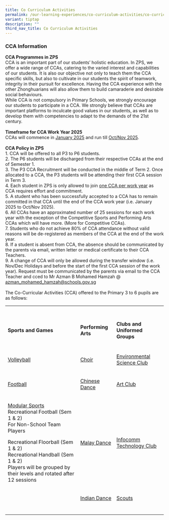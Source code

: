 ```yaml
---
title: Co Curriculum Activities
permalink: /our-learning-experiences/co-curriculum-activities/co-curriculum-activities/
variant: tiptap
description: ""
third_nav_title: Co Curriculum Activities
---
```

<h3><strong>CCA Information</strong></h3>
<p><strong>CCA Programmes in ZPS</strong>
<br>CCA is an important part of our students’ holistic education. In ZPS,
we offer a wide range of CCAs, catering to the varied interest and capabilities
of our students. It is also our objective not only to teach them the CCA
specific skills, but also to cultivate in our students the spirit of teamwork,
integrity in their pursuit for excellence. Having the CCA experience with
the other Zhonghuarians will also allow them to build camaraderie and desirable
social behaviours.
<br>While CCA is not compulsory in Primary Schools, we strongly encourage
our students to participate in a CCA. We strongly believe that CCAs are
important platforms to inculcate good values in our students, as well as
to develop them with competencies to adapt to the demands of the 21st century.
<br>
<br><strong>Timeframe for CCA Work Year 2025</strong>
<br>CCAs will commence in <a href="/list-of-cca-schedule/cca-schedule-for-semester-1-2025/" rel="noopener nofollow" target="_blank">January 2025</a> and
run till <a href="/list-of-cca-schedule/cca-schedule-for-semester-2-2025/" rel="noopener nofollow" target="_blank">Oct/Nov 2025</a>.
<br>
<br><strong>CCA Policy in ZPS</strong>
<br>1. CCA will be offered to all P3 to P6 students.
<br>2. The P6 students will be discharged from their respective CCAs at the
end of Semester 1.
<br>3. The P3 CCA Recruitment will be conducted in the middle of Term 2. Once
allocated to a CCA, the P3 students will be attending their first CCA session
in Term 3.
<br>4. Each student in ZPS is only allowed to join <u>one CCA per work year</u> as
CCA requires effort and commitment.
<br>5. A student who has been successfully accepted to a CCA has to remain
committed in that CCA until the end of the CCA work year (i.e. January
2025 to Oct/Nov 2025).
<br>6. All CCAs have an approximated number of 25 sessions for each work year
with the exception of the Competitive Sports and Performing Arts CCAs which
will have more. (More for Competitive CCAs).
<br>7. Students who do not achieve 80% of CCA attendance without valid reasons
will be de-registered as members of the CCA at the end of the work year.
<br>8. If a student is absent from CCA, the absence should be communicated
by the parents via email, written letter or medical certificate to their
CCA Teachers.
<br>9. A change of CCA will only be allowed during the transfer window (i.e.
Nov/Dec Holidays and before the start of the first CCA session of the work
year). Request must be communicated by the parents via email to the CCA
Teacher and cced to Mr Azman B Mohamed Hamzah @ <a href="mailto:azman_mohamed_hamzah@schools.gov.sg" rel="noopener noreferrer nofollow" target="_blank">azman_mohamed_hamzah@schools.gov.sg</a>
<br>
<br>The Co-Curricular Activities (CCA) offered to the Primary 3 to 6 pupils
are as follows:</p>
<table style="minWidth: 75px">
<colgroup>
<col>
<col>
<col>
</colgroup>
<tbody>
<tr>
<td rowspan="1" colspan="1">
<p></p>
</td>
<td rowspan="1" colspan="1">
<p></p>
</td>
<td rowspan="1" colspan="1">
<p></p>
</td>
</tr>
<tr>
<td rowspan="1" colspan="1">
<h4><strong>Sports and Games</strong></h4>
</td>
<td rowspan="1" colspan="1">
<h4><strong>Performing Arts</strong></h4>
</td>
<td rowspan="1" colspan="1">
<h4><strong>Clubs and Uniformed Groups</strong></h4>
</td>
</tr>
<tr>
<td rowspan="1" colspan="1">
<p><a href="/list-of-cca/volleyball/" rel="noopener nofollow" target="_blank">Volleyball</a>
</p>
</td>
<td rowspan="1" colspan="1">
<p><a href="https://zhonghuapri.moe.edu.sg/list-of-cca/choir/" rel="noopener nofollow" target="_blank">Choir</a>
</p>
</td>
<td rowspan="1" colspan="1">
<p><a href="https://zhonghuapri.moe.edu.sg/list-of-cca/environmental-science-club/" rel="noopener nofollow" target="_blank">Environmental Science Club</a>
</p>
</td>
</tr>
<tr>
<td rowspan="1" colspan="1">
<p><a href="https://zhonghuapri.moe.edu.sg/list-of-cca/football/" rel="noopener nofollow" target="_blank">Football</a>
</p>
</td>
<td rowspan="1" colspan="1">
<p><a href="https://zhonghuapri.moe.edu.sg/list-of-cca/chinese-dance/" rel="noopener nofollow" target="_blank">Chinese Dance</a>
</p>
</td>
<td rowspan="1" colspan="1">
<p><a href="https://zhonghuapri.moe.edu.sg/list-of-cca/art-club/" rel="noopener nofollow" target="_blank">Art Club</a>
</p>
</td>
</tr>
<tr>
<td rowspan="1" colspan="1">
<p><a href="https://zhonghuapri.moe.edu.sg/list-of-cca/modular-sports/" rel="noopener nofollow" target="_blank">Modular Sports</a>
<br>Recreational Football (Sem 1 &amp; 2)
<br>For Non-School Team Players</p>
<p></p>
<p>Recreational Floorball (Sem 1 &amp; 2)
<br>Recreational Handball (Sem 1 &amp; 2)
<br>Players will be grouped by their levels and rotated after 12 sessions</p>
</td>
<td rowspan="1" colspan="1">
<p><a href="https://zhonghuapri.moe.edu.sg/list-of-cca/malay-dance/" rel="noopener nofollow" target="_blank">Malay Dance</a>
</p>
</td>
<td rowspan="1" colspan="1">
<p><a href="https://zhonghuapri.moe.edu.sg/list-of-cca/infocomm-technology-club/" rel="noopener nofollow" target="_blank">Infocomm Technology Club</a>
</p>
</td>
</tr>
<tr>
<td rowspan="1" colspan="1">
<p></p>
</td>
<td rowspan="1" colspan="1">
<p><a href="https://zhonghuapri.moe.edu.sg/list-of-cca/indian-dance/" rel="noopener nofollow" target="_blank">Indian Dance</a>
</p>
</td>
<td rowspan="1" colspan="1">
<p><a href="https://zhonghuapri.moe.edu.sg/list-of-cca/scouts/" rel="noopener nofollow" target="_blank">Scouts</a>
</p>
</td>
</tr>
<tr>
<td rowspan="1" colspan="1">
<p></p>
</td>
<td rowspan="1" colspan="1">
<p></p>
</td>
<td rowspan="1" colspan="1">
<p></p>
</td>
</tr>
</tbody>
</table>
<p></p>